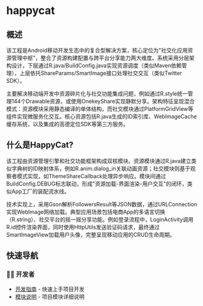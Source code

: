 # happycat

## 概述  
该工程是Android移动开发生态中的复合型解决方案，核心定位为"社交化应用资源管理中枢"，整合了资源构建配置与跨平台分享能力两大维度。系统采用分层架构设计，下层通过R.java/BuildConfig.java实现资源调度（类似Maven依赖管理），上层依托ShareParams/SmartImage接口处理社交交互（类似Twitter SDK）。  

主要解决移动端开发中资源碎片化与社交功能集成问题，例如通过R.style统一管理144个Drawable资源，或使用OnekeyShare实现静默分享。架构特征呈现混合模式：资源模块采用静态编译的单体结构，而社交模块通过PlatformGridView等组件实现微服务化交互。核心资源包括R.java生成的ID索引库、WebImageCache缓存系统，以及集成的高德定位SDK等第三方服务。  

## 什么是HappyCat?  
该工程由资源管理引擎和社交功能框架构成双核模块。资源模块通过R.java建立类似字典树的ID映射体系，例如R.anim.dialog_in关联动画资源；社交模块则基于观察者模式实现，如ThemeShareCallback处理异步响应。模块间通过BuildConfig.DEBUG标志联动，形成"资源加载-界面渲染-用户交互"的闭环，类似App工厂的装配流水线。  

技术实现上，采用Gson解析FollowersResult等JSON数据，通过URLConnection实现WebImage网络加载。典型应用场景包括电商App的多语言切换（R.string）、社交平台的摇一摇分享功能。例如登录流程中，LoginActivity调用R.id控件渲染界面，同时使用HttpUtils发送验证码请求，最终通过SmartImageView加载用户头像，完整呈现移动应用的CRUD生命周期。

## 快速导航

### 👨‍💻 开发者
- [开发指南](summary/dev_guide.md) - 快速上手项目开发
- [模块说明](docs/_module.md) - 项目模块详细说明